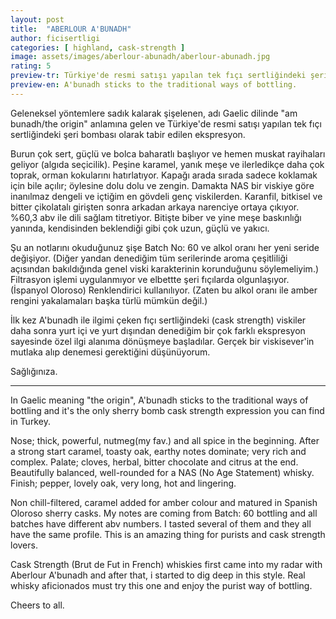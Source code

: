 ```yaml
---
layout: post
title:  "ABERLOUR A'BUNADH"
author: ficisertligi
categories: [ highland, cask-strength ]
image: assets/images/aberlour-abunadh/aberlour-abunadh.jpg
rating: 5
preview-tr: Türkiye'de resmi satışı yapılan tek fıçı sertliğindeki şeri bombası ekspresyon. 
preview-en: A'bunadh sticks to the traditional ways of bottling.
---
```


Geleneksel yöntemlere sadık kalarak şişelenen, adı Gaelic dilinde "am bunadh/the origin" anlamına gelen ve Türkiye'de resmi satışı yapılan tek fıçı sertliğindeki şeri bombası olarak tabir edilen ekspresyon. 

Burun çok sert, güçlü ve bolca baharatlı başlıyor ve hemen muskat rayihaları geliyor (algıda seçicilik). Peşine karamel, yanık meşe ve ilerledikçe daha çok toprak, orman kokularını hatırlatıyor. Kapağı arada sırada sadece koklamak için bile açılır; öylesine dolu dolu ve zengin.
Damakta NAS bir viskiye göre inanılmaz dengeli ve içtiğim en gövdeli genç viskilerden. Karanfil, bitkisel ve bitter çikolatalı girişten sonra arkadan arkaya narenciye ortaya çıkıyor. %60,3 abv ile dili sağlam titretiyor. 
Bitişte biber ve yine meşe baskınlığı yanında, kendisinden beklendiği gibi çok uzun, güçlü ve yakıcı. 

Şu an notlarını okuduğunuz şişe Batch No: 60 ve alkol oranı her yeni seride değişiyor. (Diğer yandan denediğim tüm serilerinde aroma çeşitliliği açısından bakıldığında genel viski karakterinin korunduğunu söylemeliyim.) Filtrasyon işlemi uygulanmıyor ve elbettte şeri fıçılarda olgunlaşıyor. (İspanyol Oloroso) Renklendirici kullanılıyor. (Zaten bu alkol oranı ile amber rengini yakalamaları başka türlü mümkün değil.) 

İlk kez A'bunadh ile ilgimi çeken fıçı sertliğindeki (cask strength) viskiler daha sonra yurt içi ve yurt dışından denediğim bir çok farklı ekspresyon sayesinde özel ilgi alanıma dönüşmeye başladılar. Gerçek bir viskisever'in mutlaka alıp denemesi gerektiğini düşünüyorum. 

Sağlığınıza.

-----------------------------------------------------------------------------

In Gaelic meaning "the origin", A'bunadh sticks to the traditional ways of bottling and it's the only sherry bomb cask strength expression you can find in Turkey.

Nose; thick, powerful, nutmeg(my fav.) and all spice in the beginning. After a strong start caramel, toasty oak, earthy notes dominate; very rich and complex. 
Palate; cloves, herbal, bitter chocolate and citrus at the end. Beautifully balanced, well-rounded for a NAS (No Age Statement) whisky.
Finish; pepper, lovely oak, very long, hot and lingering.  

Non chill-filtered, caramel added for amber colour and matured in Spanish Oloroso sherry casks.
My notes are coming from Batch: 60 bottling and all batches have different abv numbers. I tasted several of them and they all have the same profile. This is an amazing thing for purists and cask strength lovers. 

Cask Strength (Brut de Fut in French) whiskies first came into my radar with Aberlour A'bunadh and after that, i started to dig deep in this style. 
Real whisky aficionados must try this one and enjoy the purist way of bottling. 

Cheers to all. 
